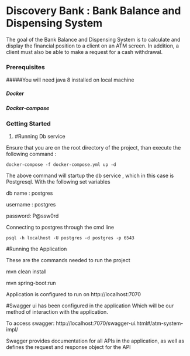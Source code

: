 # Discovery Bank : Bank Balance and Dispensing System

The goal of the Bank Balance and Dispensing System is to calculate and display the financial position to a client on an ATM screen.  In addition, a client must also be able to make a request for a cash withdrawal.

### Prerequisites
#####You will need java 8 installed on local machine
##### Docker
##### Docker-compose


### Getting Started

1. #Running Db service 

Ensure that you are on the root directory of the project, than execute the following command :
 
`docker-compose -f docker-compose.yml up -d`

The above command will startup the db service , which in this case is Postgresql. With the following set variables

db name : postgres

username : postgres
 
password: P@ssw0rd

Connecting to postgres through the cmd line

`psql -h localhost -U postgres -d postgres -p 6543`

#Running the Application

These are the commands needed to run the project

mvn clean install

mvn spring-boot:run



Application is configured to run on http://localhost:7070

   

#Swagger ui
 has been configured in the application Which will be our method of interaction with the application.

To access swagger: http://localhost:7070/swagger-ui.html#/atm-system-impl/


Swagger provides documentation for all APIs in the application, as well as defines the request and response object for the API


